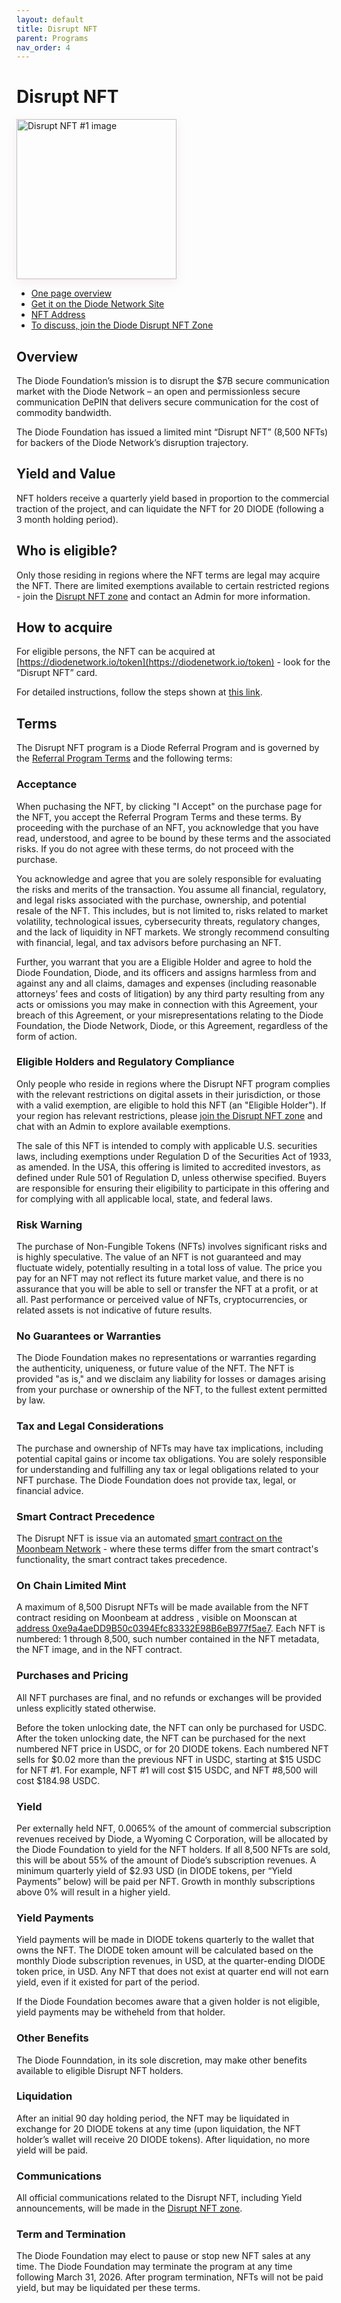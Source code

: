 ```yaml
---
layout: default
title: Disrupt NFT
parent: Programs
nav_order: 4
---
```


# Disrupt NFT
<img title="Disrupt NFT #1" alt="Disrupt NFT #1 image" width="256" src="https://arweave.net/LSOxjP0412fFwXEiz-6wVVkiVULyo2JWoW__1kFGgiY" style="box-shadow: 0 5px 15px rgba(183, 92, 115, 0.1)">

* [One page overview](https://docsend.com/view/88bjnict8inuvxt9)
* [Get it on the Diode Network Site](https://diodenetwork.io/token)
* [NFT Address](https://moonscan.io/token/0xe9a4aeDD9B50c0394Efc83332E98B6eB977f5ae7)
* [To discuss, join the Diode Disrupt NFT Zone](https://diode.io/joinzone/#cgzvtSDUSVtPzS2kX18wohdIbBGw8FdRHcbju5MbUnYqZcETIV4YWcEKHPZ2)

## Overview
The Diode Foundation’s mission is to disrupt the $7B secure communication market with the Diode Network – an open and permissionless secure communication DePIN that delivers secure communication for the cost of commodity bandwidth.

The Diode Foundation has issued a limited mint “Disrupt NFT” (8,500 NFTs) for backers of the Diode Network’s disruption trajectory. 

## Yield and Value
NFT holders receive a quarterly yield based in proportion to the commercial traction of the project, and can liquidate the NFT for 20 DIODE (following a 3 month holding period).  

## Who is eligible?
Only those residing in regions where the NFT terms are legal may acquire the NFT.  There are limited exemptions available to certain restricted regions - join the [Disrupt NFT zone](https://diode.io/joinzone/#cgzvtSDUSVtPzS2kX18wohdIbBGw8FdRHcbju5MbUnYqZcETIV4YWcEKHPZ2) and contact an Admin for more information.

## How to acquire

For eligible persons, the NFT can be acquired at [https://diodenetwork.io/token](https://diodenetwork.io/token) - look for the “Disrupt NFT” card.

For detailed instructions, follow the steps shown at [this link](https://share.diode.link/drive-u05ymy3d0ga5c9u3m0dp/rofm5v7l8q992aw8).

## Terms

The Disrupt NFT program is a Diode Referral Program and is governed by the [Referral Program Terms](https://diode.foundation/docs/programs/terms.html) and the following terms:

### Acceptance

When puchasing the NFT, by clicking "I Accept" on the purchase page for the NFT, you accept the Referral Program Terms and these terms.  By proceeding with the purchase of an NFT, you acknowledge that you have read, understood, and agree to be bound by these terms and the associated risks. If you do not agree with these terms, do not proceed with the purchase.

You acknowledge and agree that you are solely responsible for evaluating the risks and merits of the transaction. You assume all financial, regulatory, and legal risks associated with the purchase, ownership, and potential resale of the NFT. This includes, but is not limited to, risks related to market volatility, technological issues, cybersecurity threats, regulatory changes, and the lack of liquidity in NFT markets. We strongly recommend consulting with financial, legal, and tax advisors before purchasing an NFT.

Further, you warrant that you are a Eligible Holder and agree to hold the Diode Foundation, Diode, and its officers and assigns harmless from and against any and all claims, damages and expenses (including reasonable attorneys’ fees and costs of litigation) by any third party resulting from any acts or omissions you may make in connection with this Agreement, your breach of this Agreement, or your misrepresentations relating to the Diode Foundation, the Diode Network, Diode, or this Agreement, regardless of the form of action.

### Eligible Holders and Regulatory Compliance

Only people who reside in regions where the Disrupt NFT program complies with the relevant restrictions on digital assets in their jurisdiction, or those with a valid exemption, are eligible to hold this NFT (an "Eligible Holder").  If your region has relevant restrictions, please [join the Disrupt NFT zone](https://diode.io/joinzone/#cgzvtSDUSVtPzS2kX18wohdIbBGw8FdRHcbju5MbUnYqZcETIV4YWcEKHPZ2) and chat with an Admin to explore available exemptions.

The sale of this NFT is intended to comply with applicable U.S. securities laws, including exemptions under Regulation D of the Securities Act of 1933, as amended. In the USA, this offering is limited to accredited investors, as defined under Rule 501 of Regulation D, unless otherwise specified. Buyers are responsible for ensuring their eligibility to participate in this offering and for complying with all applicable local, state, and federal laws.

###  Risk Warning

The purchase of Non-Fungible Tokens (NFTs) involves significant risks and is highly speculative. The value of an NFT is not guaranteed and may fluctuate widely, potentially resulting in a total loss of value. The price you pay for an NFT may not reflect its future market value, and there is no assurance that you will be able to sell or transfer the NFT at a profit, or at all. Past performance or perceived value of NFTs, cryptocurrencies, or related assets is not indicative of future results.

### No Guarantees or Warranties

The Diode Foundation makes no representations or warranties regarding the authenticity, uniqueness, or future value of the NFT. The NFT is provided "as is," and we disclaim any liability for losses or damages arising from your purchase or ownership of the NFT, to the fullest extent permitted by law.

### Tax and Legal Considerations

The purchase and ownership of NFTs may have tax implications, including potential capital gains or income tax obligations. You are solely responsible for understanding and fulfilling any tax or legal obligations related to your NFT purchase. The Diode Foundation does not provide tax, legal, or financial advice.

### Smart Contract Precedence

The Disrupt NFT is issue via an automated [smart contract on the Moonbeam Network](https://moonscan.io/token/0xe9a4aeDD9B50c0394Efc83332E98B6eB977f5ae7) - where these terms differ from the smart contract's functionality, the smart contract takes precedence.

### On Chain Limited Mint

A maximum of 8,500 Disrupt NFTs will be made available from the NFT contract residing on Moonbeam at address , visible on Moonscan at [address 0xe9a4aeDD9B50c0394Efc83332E98B6eB977f5ae7](https://moonscan.io/token/0xe9a4aeDD9B50c0394Efc83332E98B6eB977f5ae7). Each NFT is numbered: 1 through 8,500, such number contained in the NFT metadata, the NFT image, and in the NFT contract.

### Purchases and Pricing
All NFT purchases are final, and no refunds or exchanges will be provided unless explicitly stated otherwise.

Before the token unlocking date, the NFT can only be purchased for USDC.  After the token unlocking date, the NFT can be purchased for the next numbered NFT price in USDC, or for 20 DIODE tokens.  Each numbered NFT sells for $0.02 more than the previous NFT in USDC, starting at $15 USDC for NFT #1.  For example, NFT #1 will cost $15 USDC, and NFT #8,500 will cost $184.98 USDC. 

### Yield
Per externally held NFT, 0.0065% of the amount of commercial subscription revenues received by Diode, a Wyoming C Corporation, will be allocated by the Diode Foundation to yield for the NFT holders. If all 8,500 NFTs are sold, this will be about 55% of the amount of Diode’s subscription revenues.  A minimum quarterly yield of $2.93 USD (in DIODE tokens, per “Yield Payments” below) will be paid per NFT. Growth in monthly subscriptions above 0% will result in a higher yield.

### Yield Payments
Yield payments will be made in DIODE tokens quarterly to the wallet that owns the NFT. The DIODE token amount will be calculated based on the monthly Diode subscription revenues, in USD, at the quarter-ending DIODE token price, in USD. Any NFT that does not exist at quarter end will not earn yield, even if it existed for part of the period.  

If the Diode Foundation becomes aware that a given holder is not eligible, yield payments may be witheheld from that holder.

### Other Benefits
The Diode Founndation, in its sole discretion, may make other benefits available to eligible Disrupt NFT holders.

### Liquidation
After an initial 90 day holding period, the NFT may be liquidated in exchange for 20 DIODE tokens at any time (upon liquidation, the NFT holder’s wallet will receive 20 DIODE tokens). After liquidation, no more yield will be paid.

### Communications
All official communications related to the Disrupt NFT, including Yield announcements, will be made in the [Disrupt NFT zone](https://diode.io/joinzone/#cgzvtSDUSVtPzS2kX18wohdIbBGw8FdRHcbju5MbUnYqZcETIV4YWcEKHPZ2).

### Term and Termination
The Diode Foundation may elect to pause or stop new NFT sales at any time. The Diode Foundation may terminate the program at any time following March 31, 2026. After program termination, NFTs will not be paid yield, but may be liquidated per these terms.



